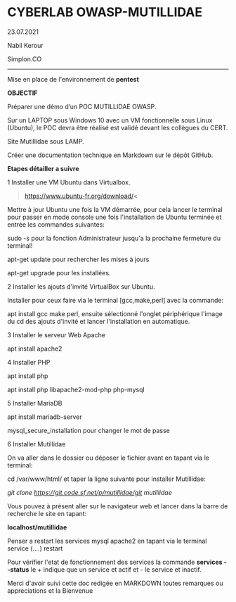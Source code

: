# CYBERLAB OWASP-MUTILLIDAE
23.07.2021

Nabil Kerour

Simplon.CO
__________
Mise en place de l'environnement de **pentest**

**OBJECTIF**

Préparer une démo d’un POC MUTILLIDAE OWASP.

Sur un LAPTOP sous Windows 10 avec un VM fonctionnelle sous Linux (Ubuntu), le POC devra être réalisé est validé devant les collègues du CERT.

Site Mutillidae sous LAMP.

Créer une documentation technique en Markdown sur le dépôt GitHub. 

**Etapes détailler a suivre**

1 Installer une VM Ubuntu dans Virtualbox.

>https://www.ubuntu-fr.org/download/< 

Mettre à jour Ubuntu une fois la VM démarrée, pour cela lancer le terminal pour passer en mode console une fois l'installation de Ubuntu terminée et entrée les commandes suivantes:

sudo -s pour la fonction Administrateur jusqu'a la prochaine fermeture du terminal!

 apt-get update pour rechercher les mises à jours
 
 apt-get upgrade pour les installées.

2  Installer les ajouts d'invité VirtualBox
sur Ubuntu.

Installer pour ceux faire via le terminal [gcc,make,perl] avec la commande:

 apt install gcc make perl, ensuite sélectionné l'onglet périphérique l'image du cd des ajouts d'invité et lancer l'installation en automatique. 

3  Installer le serveur Web Apache

apt install apache2

4 Installer PHP

apt install php

apt install php libapache2-mod-php php-mysql

5 Installer MariaDB

apt install mariadb-server

mysql_secure_installation pour changer le mot de passe 

6 Installer Mutillidae

On va aller dans le dossier ou déposer le fichier avant en tapant via le terminal:

cd /var/www/html/ et taper la ligne suivante pour installer Mutillidae:

*git clone https://git.code.sf.net/p/mutillidae/git mutillidae*

Vous pouvez à présent aller sur le navigateur web et lancer dans la barre de recherche le site en tapant:

**localhost/mutillidae**

Penser a restart les services mysql apache2 en tapant via le terminal service (....) restart

Pour vérifier l'etat de fonctionnement des services la commande **services --status** le + indique que un service et actif et - le service et inactif.

Merci d'avoir suivi cette doc redigée en MARKDOWN toutes remarques ou appreciations et la Bienvenue 